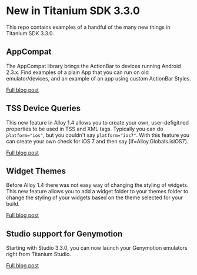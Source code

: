 # New in Titanium SDK 3.3.0

This repo contains examples of a handful of the many new things in Titanium SDK 3.3.0.

## AppCompat

The AppCompat library brings the ActionBar to devices running Android 2.3.x.  Find examples of a plain App that you can run on old emulator/devices, and an example of an app using custom ActionBar Styles.

[Full blog post](http://www.appcelerator.com/blog/2014/06/new-in-3-3-0-a…compat-library/)

## TSS Device Queries

This new feature in Alloy 1.4 allows you to create your own, user-defigitned properties to be used in TSS and XML tags.  Typically you can do ```platform="ios"```, but you couldn't say ```platform="ios7"```.  With this feature you can create your own check for iOS 7 and then say [if=Alloy.Globals.isIOS7].

[Full blog post](http://www.appcelerator.com/blog/2014/06/new-in-alloy-1…m-query-styles/)

## Widget Themes

Before Alloy 1.4 there was not easy way of changing the styling of widgets.  This new feature allows you to add a widget folder to your themes folder to change the styling of your widgets based on the theme selected for your build.

[Full blog post](http://www.appcelerator.com/blog/2014/06/new-in-alloy-1-4-widget-themes/)

## Studio support for Genymotion

Starting with Studio 3.3.0, you can now launch your Genymotion emulators right from Titanium Studio.

[Full blog post](http://www.appcelerator.com/blog/2014/06/new-in-titaniu…-in-genymotion/)